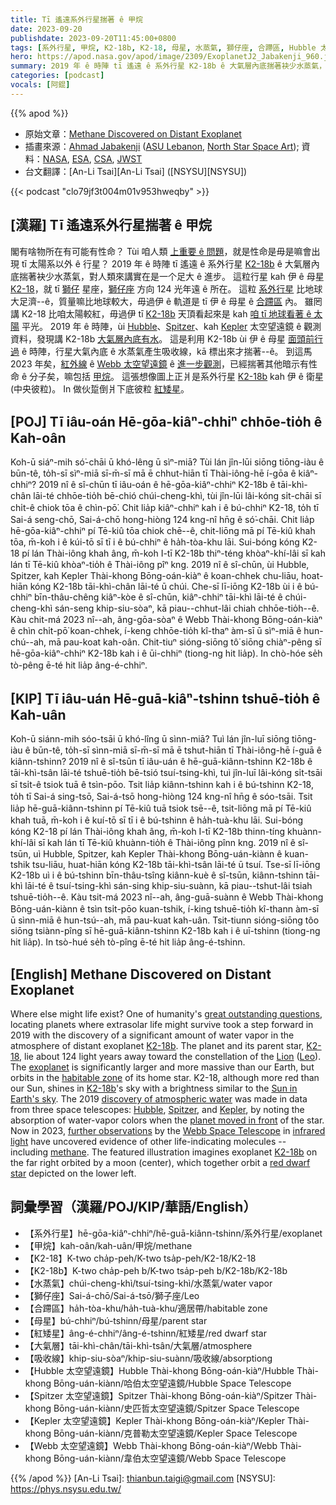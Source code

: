 ```yaml
---
title: Tī 遙遠系外行星揣著 ê 甲烷
date: 2023-09-20
publishdate: 2023-09-20T11:45:00+0800
tags: [系外行星, 甲烷, K2-18b, K2-18, 母星, 水蒸氣, 獅仔座, 合蹛區, Hubble 太空望遠鏡, Spitzer 太空望遠鏡, Kepler 太空望遠鏡, Webb 太空望遠鏡, 紅矮星, 大氣層, 吸收線]
hero: https://apod.nasa.gov/apod/image/2309/ExoplanetJ2_Jabakenji_960.jpg
summary: 2019 年 ê 時陣 tī 遙遠 ê 系外行星 K2-18b ê 大氣層內底揣著袂少水蒸氣，對人類來講實在是一个足大 ê 進步。
categories: [podcast]
vocals: [阿錕]
---
```


{{% apod %}}

- 原始文章：[Methane Discovered on Distant Exoplanet](https://apod.nasa.gov/apod/ap230920.html)
- 插畫來源：[Ahmad Jabakenji](mailto:a.jabakenji@gmail.com) ([ASU Lebanon](https://www.instagram.com/asu_lebanon/), [North Star Space Art](https://www.instagram.com/north_star_space_art/)); 資料：[NASA](https://www.nasa.gov/), [ESA](https://www.esa.int), [CSA](https://www.asc-csa.gc.ca/eng/), [JWST](https://webb.nasa.gov/)
- 台文翻譯：[An-Li Tsai][An-Li Tsai] ([NSYSU][NSYSU])

{{< podcast "clo79jf3t004m01v953hweqby" >}}

## [漢羅] Tī 遙遠系外行星揣著 ê 甲烷
閣有啥物所在有可能有性命？
Tùi 咱人類 [上重要 ê 問題][great outstanding questions]，就是性命是毋是嘛會出現 tī 太陽系以外 ê 行星？
2019 年 ê 時陣 tī 遙遠 ê 系外行星 [K2-18b][K2-18b 1] ê 大氣層內底揣著袂少水蒸氣，對人類來講實在是一个足大 ê 進步。
這粒行星 kah 伊 ê 母星 [K2-18][K2-18]，就 tī [獅仔][Lion] 星座，[獅仔座][Leo] 方向 124 光年遠 ê 所在。
這粒 [系外行星][exoplanet] 比地球大足濟--ê，質量嘛比地球較大，毋過伊 ê 軌道是 tī 伊 ê 母星 ê [合蹛區][habitable zone] 內。
雖罔講 K2-18 比咱太陽較紅，毋過伊 tī [K2-18b][K2-18b 2] 天頂看起來是 kah [咱 tī 地球看著 ê 太陽][Sun in Earth's sky] 平光。
2019 年 ê 時陣，ùi [Hubble][Hubble]、[Spitzer][Spitzer]、kah [Kepler][Kepler] 太空望遠鏡 ê 觀測資料，發現講 K2-18b [大氣層內底有水][discovery of atmospheric water]。
這是利用 K2-18b ùi 伊 ê 母星 [面頭前行過][planet moved in front] ê 時陣，行星大氣內底 ê 水蒸氣產生吸收線，kā 標出來才揣著--ê。
到這馬 2023 年矣，[紅外線][infrared light] ê [Webb 太空望遠鏡][Webb Space Telescope] ê [進一步觀測][further observations]，已經揣著其他暗示有性命 ê 分子矣，嘛包括 [甲烷][methane]。
這張想像圖上正爿是系外行星 [K2-18b][K2-18b 3] kah 伊 ê 衛星 (中央彼粒)。
In 做伙踅倒爿下底彼粒 [紅矮星][red dwarf star]。

## [POJ] Tī iâu-oán Hē-gōa-kiâⁿ-chhiⁿ chhōe-tio̍h ê Kah-oân
Koh-ū siáⁿ-mih só͘-chāi ū khó-lêng ū sìⁿ-miā?
Tùi lán jîn-lūi siōng tiōng-iàu ê būn-tê, to̍h-sī sìⁿ-miā sī-m̄-sī mā ē chhut-hiān tī Thài-iông-hē í-gōa ê kiâⁿ-chhiⁿ?
2019 nî ê sî-chūn tī iâu-oán ê hē-gōa-kiâⁿ-chhiⁿ K2-18b ê tāi-khì-chân lāi-té chhōe-tio̍h bē-chió chúi-cheng-khì, tùi jîn-lūi lâi-kóng si̍t-chāi sī chi̍t-ê chiok tōa ê chìn-pō͘.
Chit lia̍p kiâⁿ-chhiⁿ kah i ê bú-chhiⁿ K2-18, to̍h tī Sai-á seng-chō, Sai-á-chō hong-hiòng 124 kng-nî hn̄g ê só͘-chāi.
Chit lia̍p hē-gōa-kiâⁿ-chhiⁿ pí Tē-kiû tōa chiok chē--ê, chit-liōng mā pí Tē-kiû khah tōa, m̄-koh i ê kúi-tō sī tī i ê bú-chhiⁿ ê ha̍h-tòa-khu lāi.
Sui-bóng kóng K2-18 pí lán Thài-iông khah âng, m̄-koh I-tī K2-18b thiⁿ-téng khòaⁿ-khí-lâi sī kah lán tī Tē-kiû khòaⁿ-tio̍h ê Thài-iông pîⁿ kng.
2019 nî ê sî-chūn, ùi Hubble, Spitzer, kah Kepler Thài-khong Bōng-oán-kiàⁿ ê koan-chhek chu-liāu, hoat-hiān kóng K2-18b tāi-khì-chân lāi-té ū chúi.
Che-sī lī-iōng K2-18b ùi i ê bú-chhiⁿ bīn-thâu-chêng kiâⁿ-kòe ê sî-chūn, kiâⁿ-chhiⁿ tāi-khì lāi-té ê chúi-cheng-khì sán-seng khip-siu-sòaⁿ, kā piau--chhut-lâi chiah chhōe-tio̍h--ê.
Kàu chit-má 2023 nî--ah, âng-gōa-sòaⁿ ê Webb Thài-khong Bōng-oán-kiàⁿ ê chìn chi̍t-pō͘ koan-chhek, í-keng chhōe-tio̍h kî-thaⁿ àm-sī ū sìⁿ-miā ê hun-chú--ah, mā pau-koat kah-oân.
Chit-tiuⁿ sióng-siōng tô͘ siōng chiàⁿ-pêng sī hē-gōa-kiâⁿ-chhiⁿ K2-18b kah i ê ūi-chhiⁿ (tiong-ng hit lia̍p).
In chò-hóe se̍h tò-pêng ē-té hit lia̍p âng-é-chhiⁿ.

## [KIP] Tī iâu-uán Hē-guā-kiâⁿ-tshinn tshuē-tio̍h ê Kah-uân
Koh-ū siánn-mih sóo-tsāi ū khó-lîng ū sìnn-miā?
Tuì lán jîn-luī siōng tiōng-iàu ê būn-tê, to̍h-sī sìnn-miā sī-m̄-sī mā ē tshut-hiān tī Thài-iông-hē í-guā ê kiânn-tshinn?
2019 nî ê sî-tsūn tī iâu-uán ê hē-guā-kiânn-tshinn K2-18b ê tāi-khì-tsân lāi-té tshuē-tio̍h bē-tsió tsuí-tsing-khì, tuì jîn-luī lâi-kóng si̍t-tsāi sī tsi̍t-ê tsiok tuā ê tsìn-pōo.
Tsit lia̍p kiânn-tshinn kah i ê bú-tshinn K2-18, to̍h tī Sai-á sing-tsō, Sai-á-tsō hong-hiòng 124 kng-nî hn̄g ê sóo-tsāi.
Tsit lia̍p hē-guā-kiânn-tshinn pí Tē-kiû tuā tsiok tsē--ê, tsit-liōng mā pí Tē-kiû khah tuā, m̄-koh i ê kuí-tō sī tī i ê bú-tshinn ê ha̍h-tuà-khu lāi.
Sui-bóng kóng K2-18 pí lán Thài-iông khah âng, m̄-koh I-tī K2-18b thinn-tíng khuànn-khí-lâi sī kah lán tī Tē-kiû khuànn-tio̍h ê Thài-iông pînn kng.
2019 nî ê sî-tsūn, uì Hubble, Spitzer, kah Kepler Thài-khong Bōng-uán-kiànn ê kuan-tshik tsu-liāu, huat-hiān kóng K2-18b tāi-khì-tsân lāi-té ū tsuí.
Tse-sī lī-iōng K2-18b uì i ê bú-tshinn bīn-thâu-tsîng kiânn-kuè ê sî-tsūn, kiânn-tshinn tāi-khì lāi-té ê tsuí-tsing-khì sán-sing khip-siu-suànn, kā piau--tshut-lâi tsiah tshuē-tio̍h--ê.
Kàu tsit-má 2023 nî--ah, âng-guā-suànn ê Webb Thài-khong Bōng-uán-kiànn ê tsìn tsi̍t-pōo kuan-tshik, í-king tshuē-tio̍h kî-thann àm-sī ū sìnn-miā ê hun-tsú--ah, mā pau-kuat kah-uân.
Tsit-tiunn sióng-siōng tôo siōng tsiànn-pîng sī hē-guā-kiânn-tshinn K2-18b kah i ê uī-tshinn (tiong-ng hit lia̍p).
In tsò-hué se̍h tò-pîng ē-té hit lia̍p âng-é-tshinn.

## [English] Methane Discovered on Distant Exoplanet
Where else might life exist?
One of humanity's [great outstanding questions][great outstanding questions], locating planets where extrasolar life might survive took a step forward in 2019 with the discovery of a significant amount of water vapor in the atmosphere of distant exoplanet [K2-18b][K2-18b 1].
The planet and its parent star, [K2-18][K2-18], lie about 124 light years away toward the constellation of the [Lion][Lion] ([Leo][Leo]).
The [exoplanet][exoplanet] is significantly larger and more massive than our Earth, but orbits in the [habitable zone][habitable zone] of its home star.
K2-18, although more red than our Sun, shines in [K2-18b][K2-18b 2]'s sky with a brightness similar to the [Sun in Earth's sky][Sun in Earth's sky].
The 2019 [discovery of atmospheric water][discovery of atmospheric water] was made in data from three space telescopes: [Hubble][Hubble], [Spitzer][Spitzer], and [Kepler][Kepler], by noting the absorption of water-vapor colors when the [planet moved in front][planet moved in front] of the star.
Now in 2023, [further observations][further observations] by the [Webb Space Telescope][Webb Space Telescope] in [infrared light][infrared light] have uncovered evidence of other life-indicating molecules -- including [methane][methane].
The featured illustration imagines exoplanet [K2-18b][K2-18b 3] on the far right orbited by a moon (center), which together orbit a [red dwarf star][red dwarf star] depicted on the lower left.

## 詞彙學習（漢羅/POJ/KIP/華語/English）
- 【系外行星】hē-gōa-kiâⁿ-chhiⁿ/hē-guā-kiânn-tshinn/系外行星/exoplanet
- 【甲烷】kah-oân/kah-uân/甲烷/methane
- 【K2-18】K-two cha̍p-peh/K-two tsa̍p-peh/K2-18/K2-18
- 【K2-18b】K-two cha̍p-peh b/K-two tsa̍p-peh b/K2-18b/K2-18b
- 【水蒸氣】chúi-cheng-khì/tsuí-tsing-khì/水蒸氣/water vapor
- 【獅仔座】Sai-á-chō/Sai-á-tsō/獅子座/Leo
- 【合蹛區】ha̍h-tòa-khu/ha̍h-tuà-khu/適居帶/habitable zone
- 【母星】bú-chhiⁿ/bú-tshinn/母星/parent star
- 【紅矮星】âng-é-chhiⁿ/âng-é-tshinn/紅矮星/red dwarf star
- 【大氣層】tāi-khì-chân/tāi-khì-tsân/大氣層/atmosphere
- 【吸收線】khip-siu-sòaⁿ/khip-siu-suànn/吸收線/absorptiong
- 【Hubble 太空望遠鏡】Hubble Thài-khong Bōng-oán-kiàⁿ/Hubble Thài-khong Bōng-uán-kiànn/哈伯太空望遠鏡/Hubble Space Telescope
- 【Spitzer 太空望遠鏡】Spitzer Thài-khong Bōng-oán-kiàⁿ/Spitzer Thài-khong Bōng-uán-kiànn/史匹哲太空望遠鏡/Spitzer Space Telescope
- 【Kepler 太空望遠鏡】Kepler Thài-khong Bōng-oán-kiàⁿ/Kepler Thài-khong Bōng-uán-kiànn/克普勒太空望遠鏡/Kepler Space Telescope
- 【Webb 太空望遠鏡】Webb Thài-khong Bōng-oán-kiàⁿ/Webb Thài-khong Bōng-uán-kiànn/韋伯太空望遠鏡/Webb Space Telescope

{{% /apod %}}
[An-Li Tsai]: thianbun.taigi@gmail.com
[NSYSU]: https://phys.nsysu.edu.tw/

[copyright]: https://apod.nasa.gov/apod/fap/lib/about_apod.html#srapply
[License]: https://creativecommons.org/licenses/by/2.0/

[great outstanding questions]:https://apod.nasa.gov/debate/debate100th.html
[K2-18b 1]:https://en.wikipedia.org/wiki/K2-18b
[K2-18]:https://en.wikipedia.org/wiki/K2-18
[Lion]:http://ae01.alicdn.com/kf/HTB1wvWmKxSYBuNjSspjq6x73VXay.jpg_q50.jpg
[Leo]:https://en.wikipedia.org/wiki/Leo_(constellation)
[exoplanet]:https://apod.nasa.gov/apod/ap190710.html
[habitable zone]:https://www.nasa.gov/ames/kepler/habitable-zones-of-different-stars
[K2-18b 2]:https://www.spacetelescope.org/videos/heic1916a/
[Sun in Earth's sky]:https://apod.nasa.gov/apod/ap150512.html
[discovery of atmospheric water]:https://nouvelles.umontreal.ca/en/article/2019/09/11/water-detected-on-an-exoplanet-located-in-its-star-s-habitable-zone/
[Hubble]:https://hubblesite.org/mission-and-telescope/the-telescope
[Spitzer]:https://www.nasa.gov/mission_pages/spitzer/main/index.html
[Kepler]:https://www.nasa.gov/mission_pages/kepler/spacecraft/index.html
[planet moved in front]:http://www.planetary.org/explore/space-topics/exoplanets/transit-photometry.html
[further observations]:https://arxiv.org/abs/2309.05566
[Webb Space Telescope]:https://www.nasa.gov/mission_pages/webb/main/index.html
[infrared light]:https://science.nasa.gov/ems/07_infraredwaves
[methane]:https://science.nasa.gov/news-articles/methane-stinks-earth-mars-and-beyond
[K2-18b 3]:https://www.nasa.gov/goddard/2023/webb-discovers-methane-carbon-dioxide-in-atmosphere-of-k2-18b
[red dwarf star]:https://en.wikipedia.org/wiki/Red_dwarf
